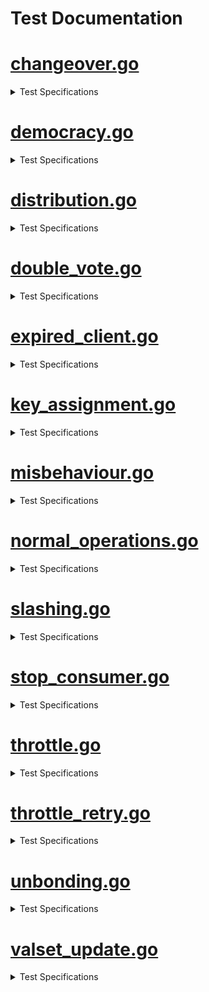 # Test Documentation

# [changeover.go](../../tests/integration/changeover.go) 
<details><summary> Test Specifications </summary>

| Function | Short Description |
|----------|-------------------|
 [TestRecycleTransferChannel](../../tests/integration/changeover.go#L18) | TestRecycleTransferChannel tests that an existing transfer channel can be reused when transitioning from a standalone to a consumer chain.<details><summary>Details</summary>The test case:<br>* sets up a provider chain and a standalone chain<br>* creates a connection between the two chains<br>* creates a transfer channel between the two chains<br>* transitions the standalone chain to a consumer chain<br>* confirms that no extra transfer channel is created, thus only one transfer channel and one CCV channel exist.<br>testing</details> |
</details>

# [democracy.go](../../tests/integration/democracy.go) 
<details><summary> Test Specifications </summary>

| Function | Short Description |
|----------|-------------------|
 [TestDemocracyRewardsDistribution](../../tests/integration/democracy.go#L78) | TestDemocracyRewardsDistribution checks that rewards to democracy representatives, community pool, and provider redistribution account are done correctly.<details><summary>Details</summary>* Set up a democracy consumer chain.<br>* Create a new block.<br>* Check that rewards to democracy representatives, community pool, and provider redistribution account are distributed in the right proportions.</details> |
 [TestDemocracyGovernanceWhitelisting](../../tests/integration/democracy.go#L194) | TestDemocracyGovernanceWhitelisting checks that only whitelisted governance proposals can be executed on democracy consumer chains.<details><summary>Details</summary>For context, see the whitelist for proposals in app/consumer-democracy/proposals_whitelisting.go.<br>* Set up a democracy consumer chain.<br>* Submit a proposal containing changes to the auth and mint module parameters.<br>* Check that the proposal is not executed, since the change to the auth module is not whitelisted.<br>* Submit a proposal containing changes *only* to the mint module parameters.<br>* Check that the proposal is executed, since the change to the mint module is whitelisted.<br>* Submit a proposal containing changes *only* to the auth module parameters.<br>* Check that again, the proposal is not executed, since the change to the auth module is not whitelisted.</details> |
 [TestDemocracyMsgUpdateParams](../../tests/integration/democracy.go#L294) | TestDemocracyMsgUpdateParams checks that the consumer parameters can be updated through a governance proposal.<details><summary>Details</summary>* Set up a democracy consumer chain.<br>* Submit a proposal containing changes to the consumer module parameters.<br>* Check that the proposal is executed, and the parameters are updated.</details> |
</details>

# [distribution.go](../../tests/integration/distribution.go) 
<details><summary> Test Specifications </summary>

| Function | Short Description |
|----------|-------------------|
 [TestRewardsDistribution](../../tests/integration/distribution.go#L32) | TestRewardsDistribution tests the distribution of rewards from the consumer chain to the provider chain.<details><summary>Details</summary>* Set up a provider and consumer chain and completes the channel initialization.<br>* Send tokens into the FeeCollector on the consumer chain,<br>and check that these tokens distributed correctly across the provider and consumer chain.<br>* Check that the tokens are distributed purely on the consumer chain,<br>then advance the block height to make the consumer chain send a packet with rewards to the provider chain.<br>* Don't whitelist the consumer denom, so that the tokens stay in the ConsumerRewardsPool on the provider chain.</details> |
 [TestSendRewardsRetries](../../tests/integration/distribution.go#L202) | TestSendRewardsRetries tests that failed reward transmissions are retried every BlocksPerDistributionTransmission blocks<details><summary>Details</summary>* Set up a provider and consumer chain and complete the channel initialization.<br>* Fill the fee pool on the consumer chain, then corrupt the transmission channel<br>and try to send rewards to the provider chain, which should fail.<br>* Advance the block height to trigger a retry of the reward transmission, and confirm that this time, the transmission is successful.</details> |
 [TestEndBlockRD](../../tests/integration/distribution.go#L284) | TestEndBlockRD tests that the last transmission block height is correctly updated after the expected number of block have passed.<details><summary>Details</summary>* Set up CCV and transmission channels between the provider and consumer chains.<br>* Fill the fee pool on the consumer chain, prepare the system for reward<br>distribution, and optionally corrupt the transmission channel to simulate failure scenarios.<br>* After advancing the block height, verify whether the LBTH is updated correctly<br>and if the escrow balance changes as expected.<br>* Check that the IBC transfer states are discarded if the reward distribution<br>to the provider has failed.<br><br>Note: this method is effectively a unit test for EndBLockRD(), but is written as an integration test to avoid excessive mocking.</details> |
 [TestSendRewardsToProvider](../../tests/integration/distribution.go#L407) | TestSendRewardsToProvider is effectively a unit test for SendRewardsToProvider(), but is written as an integration test to avoid excessive mocking.<details><summary>Details</summary>* Set up CCV and transmission channels between the provider and consumer chains.<br>* Verify the SendRewardsToProvider() function under various scenarios and checks if the<br>function handles each scenario correctly by ensuring the expected number of token transfers.</details> |
 [TestIBCTransferMiddleware](../../tests/integration/distribution.go#L554) | TestIBCTransferMiddleware tests the logic of the IBC transfer OnRecvPacket callback.<details><summary>Details</summary>* Set up IBC and transfer channels.<br>* Simulate various scenarios of token transfers from the provider chain to<br>the consumer chain, and evaluate how the middleware processes these transfers.<br>* Ensure that token transfers are handled correctly and rewards are allocated as expected.</details> |
 [TestAllocateTokens](../../tests/integration/distribution.go#L744) | TestAllocateTokens is a happy-path test of the consumer rewards pool allocation to opted-in validators and the community pool.<details><summary>Details</summary>* Set up a provider chain and multiple consumer chains, and initialize the channels between them.<br>* Fund the consumer rewards pools on the provider chain and allocate rewards to the consumer chains.<br>* Begin a new block to cause rewards to be distributed to the validators and the community pool,<br>and check that the rewards are allocated as expected.</details> |
 [TestAllocateTokensToConsumerValidators](../../tests/integration/distribution.go#L884) | TestAllocateTokensToConsumerValidators tests the allocation of tokens to consumer validators.<details><summary>Details</summary>* The test exclusively uses the provider chain.<br>* Set up a current set of consumer validators, then call the AllocateTokensToConsumerValidators<br>function to allocate a number of tokens to the validators.<br>* Check that the expected number of tokens were allocated to the validators.<br>* The test covers the following scenarios:<br>  - The tokens to be allocated are empty<br>  - The consumer validator set is empty<br>  - The tokens are allocated to a single validator<br>  - The tokens are allocated to multiple validators</details> |
 [TestAllocateTokensToConsumerValidatorsWithDifferentValidatorHeights](../../tests/integration/distribution.go#L1029) | TestAllocateTokensToConsumerValidatorsWithDifferentValidatorHeights tests AllocateTokensToConsumerValidators test with consumer validators that have different heights.<details><summary>Details</summary>* Set up a context where the consumer validators have different join heights and verify that rewards are<br>correctly allocated only to validators who have been active long enough.<br>* Ensure that rewards are evenly distributed among eligible validators, that validators<br>can withdraw their rewards correctly, and that no rewards are allocated to validators<br>who do not meet the required join height criteria.<br>* Confirm that validators that have been consumer validators for some time receive rewards,<br>while validators that recently became consumer validators do not receive rewards.</details> |
 [TestMultiConsumerRewardsDistribution](../../tests/integration/distribution.go#L1149) | TestMultiConsumerRewardsDistribution tests the rewards distribution of multiple consumers chains.<details><summary>Details</summary>* Set up multiple consumer and transfer channels and verify the distribution of rewards from<br>various consumer chains to the provider's reward pool.<br>* Ensure that the consumer reward pools are correctly populated<br>and that rewards are properly transferred to the provider.<br>* Checks that the provider's reward pool balance reflects the accumulated<br>rewards from all consumer chains after processing IBC transfer packets and relaying<br>committed packets.</details> |
</details>

# [double_vote.go](../../tests/integration/double_vote.go) 
<details><summary> Test Specifications </summary>

| Function | Short Description |
|----------|-------------------|
 [TestHandleConsumerDoubleVoting](../../tests/integration/double_vote.go#L23) | TestHandleConsumerDoubleVoting tests the handling of double voting evidence from the consumer chain.<details><summary>Details</summary>* Set up a CCV channel.<br>* Create various double voting scenarios and submit those to the provider chain.<br>* Check if the provider chain correctly processes the evidence, jail and tombstone validators as needed, and apply the<br>correct slashing penalties.<br>* Verify that invalid evidence is properly rejected and does not result in incorrect penalties.</details> |
 [TestHandleConsumerDoubleVotingSlashesUndelegationsAndRelegations](../../tests/integration/double_vote.go#L283) | TestHandleConsumerDoubleVotingSlashesUndelegationsAndRelegations tests the handling of double voting evidence from the consumer chain and checks if slashing, undelegations, and redelegations are correctly processed.<details><summary>Details</summary>* Set up a CCV channel.<br>* Create various double voting scenarios and submit those to the provider chain.<br>* Verify that the evidence is processed correctly.<br>* Ensure that the provider chain slashes the validator appropriately, and that it handles undelegations and redelegations accurately.<br>* Confirm that the validator’s staking status reflects these actions.<br>* Check if the slashing penalties are applied correctly and update the validator’s balance and delegations as expected.</details> |
</details>

# [expired_client.go](../../tests/integration/expired_client.go) 
<details><summary> Test Specifications </summary>

| Function | Short Description |
|----------|-------------------|
 [TestVSCPacketSendExpiredClient](../../tests/integration/expired_client.go#L29) | TestVSCPacketSendExpiredClient tests queueing of VSCPackets when the consumer client is expired.<details><summary>Details</summary>* Set up a CCV channel and expire the client on consumer chain.<br>* Bond tokens to provider, send CCV packet to consumer and check pending packets.<br>* While the consumer client is expired (or inactive for some reason) all packets will be queued.<br>* The packet sending and checks are then repeated.<br>* More tokens are bonded on provider to change validator powers.<br>* Upgrade expired client to the consumer and all packets are cleared once the consumer client is established.</details> |
 [TestConsumerPacketSendExpiredClient](../../tests/integration/expired_client.go#L99) | TestConsumerPacketSendExpiredClient tests the consumer sending packets when the provider client is expired.<details><summary>Details</summary>* Set up a CCV channel and bond tokens on provider.<br>* Send CCV packet to consumer and rebond tokens on provider.<br>* Check for pending VSC packets and relay all VSC packets to consumer.<br>* The provider client is then expired.<br>* Confirm that while the provider client is expired all packets will be queued and then cleared<br>once the provider client is upgraded.</details> |
</details>

# [key_assignment.go](../../tests/integration/key_assignment.go) 
<details><summary> Test Specifications </summary>

| Function | Short Description |
|----------|-------------------|
 [TestKeyAssignment](../../tests/integration/key_assignment.go#L34) | TestKeyAssignment tests key assignments relayed from the provider chain to the consumer chain at different times in the protocol lifecycle.<details><summary>Details</summary>Each test scenario sets up a provider chain and then assigns a key for a validator.<br>However, the assignment comes at different times in the protocol lifecycle.<br>The test covers the following scenarios:<br>* successfully assign the key before the CCV channel initialization is complete, then check that a VSCPacket is indeed queued<br>* successfully assign the key after the CCV channel initialization is complete<br>* successfully assign the key during an same epoch where the validator power changes<br>* get an error when assigning the same key twice in the same block by different validators<br>* get an error when assigning the same key twice in the same block by the same validator<br>* successfully assign two different keys in the same block by one validator<br>* get an error when assigning the same key twice in different blocks by different validators<br>* get an error when assigning the same key twice in different blocks by the same validator<br>For each scenario where the key assignment does not produce an error,<br>the test also checks that VSCPackets are relayed to the consumer chain and that the clients on<br>the provider and consumer chain can be updated.</details> |
</details>

# [misbehaviour.go](../../tests/integration/misbehaviour.go) 
<details><summary> Test Specifications </summary>

| Function | Short Description |
|----------|-------------------|
 [TestHandleConsumerMisbehaviour](../../tests/integration/misbehaviour.go#L25) | TestHandleConsumerMisbehaviour tests the handling of consumer misbehavior.<details><summary>Details</summary>* Set up a CCV channel and send an empty VSC packet to ensure that the consumer client revision height is greater than 0.<br>* Construct a Misbehaviour object with two conflicting headers and process the equivocation evidence.<br>* Verify that the provider chain correctly processes this misbehavior.<br>* Ensure that all involved validators are jailed, tombstoned, and slashed according to the expected outcomes.<br>* Assert that their tokens are adjusted based on the slashing fraction.</details> |
 [TestGetByzantineValidators](../../tests/integration/misbehaviour.go#L101) | TestGetByzantineValidators checks the GetByzantineValidators function on various instances of misbehaviour.<details><summary>Details</summary>* Set up a provider and consumer chain.<br>* Create a header with a subset of the validators on the consumer chain, then create a second header (in a variety of different ways),<br>and check which validators are considered Byzantine by calling the GetByzantineValidators function.<br>* The test scenarios are:<br>- when one of the headers is empty, the function should return an error<br>- when one of the headers has a corrupted validator set (e.g. by a validator having a different public key), the function should return an error<br>- when the signatures in one of the headers are corrupted, the function should return an error<br>- when the attack is an amnesia attack (i.e. the headers have different block IDs), no validator is considered byzantine<br>- for non-amnesia misbehaviour, all validators that signed both headers are considered byzantine</details> |
 [TestCheckMisbehaviour](../../tests/integration/misbehaviour.go#L399) | TestCheckMisbehaviour tests that the CheckMisbehaviour function correctly checks for misbehaviour.<details><summary>Details</summary>* Set up a provider and consumer chain.<br>* Create a valid client header and then create a misbehaviour by creating a second header in a variety of different ways.<br>* Check that the CheckMisbehaviour function correctly checks for misbehaviour by verifying that<br>it returns an error when the misbehaviour is invalid and no error when the misbehaviour is valid.<br>* The test scenarios are:<br>  - both headers are identical (returns an error)<br>  - the misbehaviour is not for the consumer chain (returns an error)<br>  - passing an invalid client id (returns an error)<br>  - passing a misbehaviour with different header height (returns an error)<br>  - passing a misbehaviour older than the min equivocation evidence height (returns an error)<br>  - one header of the misbehaviour has insufficient voting power (returns an error)<br>  - passing a valid misbehaviour (no error)<br><br>* Test does not test actually submitting the misbehaviour to the chain or freezing the client.</details> |
</details>

# [normal_operations.go](../../tests/integration/normal_operations.go) 
<details><summary> Test Specifications </summary>

| Function | Short Description |
|----------|-------------------|
 [TestHistoricalInfo](../../tests/integration/normal_operations.go#L19) | TestHistoricalInfo tests the tracking of historical information in the context of new blocks being committed.<details><summary>Details</summary>* Save the initial number of CC validators and current block height.<br>* Add a new validator and then advance the blockchain by one block, triggering the tracking of historical information.<br>* Create 2 validators and then call TrackHistoricalInfo with header block height.<br>* Verify that historical information is pruned correctly and that the validator set is updated as expected.<br>* Check if the historical information is correctly handled and pruned based on the block height.</details> |
</details>

# [slashing.go](../../tests/integration/slashing.go) 
<details><summary> Test Specifications </summary>

| Function | Short Description |
|----------|-------------------|
 [TestRelayAndApplyDowntimePacket](../../tests/integration/slashing.go#L51) | TestRelayAndApplyDowntimePacket tests that downtime slash packets can be properly relayed from consumer to provider, handled by provider, with a VSC and jailing eventually effective on consumer and provider.<details><summary>Details</summary>* Set up CCV channels and retrieve consumer validators.<br>* Select a validator and create its consensus address.<br>* Retrieve the provider consensus address that corresponds to the consumer consensus address of the validator.<br>* The validator's current state is also retrieved, including its token balance,<br>* Set validator's signing information is to ensure it will be jailed for downtime.<br>* Create the slashing packet and send it from the consumer chain to the provider chain with a specified timeout.<br>* Receive the packet and verify that the validator was removed from the provider validator set.<br>* Relay VSC packets from the provider chain to each consumer chain and verify that the consumer chains correctly process these packets.<br>* Check the validator's balance and status on the provider chain to ensure it was jailed correctly but not slashed,<br>and its unjailing time is updated.<br>* Reset the outstanding downtime flag on the consumer chain, and ensure that the consumer<br>chain acknowledges receipt of the packet from the provider chain.<br><br>Note: This method does not test the actual slash packet sending logic for downtime<br>and double-signing, see TestValidatorDowntime and TestValidatorDoubleSigning for<br>those types of tests.</details> |
 [TestSlashPacketAcknowledgement](../../tests/integration/slashing.go#L186) | TestSlashPacketAcknowledgement tests the handling of a slash packet acknowledgement.<details><summary>Details</summary>* Set up a provider and consumer chain, with channel initialization between them performed.<br>* Send a slash packet with randomized fields from the consumer to the provider.<br>* The provider processes the packet</details> |
 [TestHandleSlashPacketDowntime](../../tests/integration/slashing.go#L237) | TestHandleSlashPacketDowntime tests the handling of a downtime related slash packet, with integration tests.<details><summary>Details</summary>* Retrieve a validator from provider chain's validators and checks if it's bonded.<br>* Set tThe signing information for the validator.<br>* The provider processes the downtime slashing packet from the consumer.<br>* Check that the validator has been jailed as a result of the downtime slashing packet being processed.<br>* Verify that the validator’s signing information is updated and that the jailing duration is set correctly.<br><br>Note that only downtime slash packets are processed by HandleSlashPacket.</details> |
 [TestOnRecvSlashPacketErrors](../../tests/integration/slashing.go#L283) | TestOnRecvSlashPacketErrors tests errors for the OnRecvSlashPacket method in an integration testing setting.<details><summary>Details</summary>* Set up all CCV channels and expect panic if the channel is not established via dest channel of packet.<br>* After the correct channelID is added to the packet, a panic shouldn't occur anymore.<br>* Create an instance of SlashPacketData and then verify correct processing and error handling<br>for slashing packets received by the provider chain.</details> |
 [TestValidatorDowntime](../../tests/integration/slashing.go#L401) | TestValidatorDowntime tests if a slash packet is sent and if the outstanding slashing flag is switched when a validator has downtime on the slashing module.<details><summary>Details</summary>* Set up all CCV channel and send an empty VSC packet, then retrieve the address of a validator.<br>* Validator signs blocks for the duration of the signedBlocksWindow and a slash packet is constructed to be sent and committed.<br>* Simulate the validator missing blocks and then verify that the validator is jailed and the jailed time is correctly updated.<br>* Ensure that the missed block counters are reset.<br>* Check that there is a pending slash packet in the queue, and then send the pending packets.<br>* Check if slash record is created and verify that the consumer queue still contains the packet since no<br>acknowledgment has been received from the provider.<br>* Verify that the slash packet was sent and check that the outstanding slashing flag prevents the jailed validator to keep missing block.</details> |
 [TestValidatorDoubleSigning](../../tests/integration/slashing.go#L521) | TestValidatorDoubleSigning tests if a slash packet is sent when a double-signing evidence is handled by the evidence module.<details><summary>Details</summary>* Set up all CCV channel and send an empty VSC packet.<br>* Create a validator public key and address.<br>* Set the infraction parameters and create evidence of double signing.<br>* Add validator signing-info are also to the store and construct the slash packet.<br>* Simulate double signing and sends the slash packet.<br>* Verify the handling of slash packet, and check if slash record was created and if it's waiting for reply.<br>* Confirm that the queue is not cleared and the slash packet is sent.</details> |
 [TestQueueAndSendSlashPacket](../../tests/integration/slashing.go#L615) | TestQueueAndSendSlashPacket tests the integration of QueueSlashPacket with SendPackets. In normal operation slash packets are queued in BeginBlock and sent in EndBlock.<details><summary>Details</summary>* Set up all CCV channels and then queue slash packets for both downtime and double-signing infractions.<br>* Check that the correct number of slash requests are stored in the queue, including duplicates for downtime infractions.<br>* Prepare the CCV channel for sending actual slash packets.<br>* Send the slash packets and check that the outstanding downtime flags are correctly set for validators that were slashed<br>for downtime infractions.<br>* Ensure that the pending data packets queue is empty.</details> |
 [TestCISBeforeCCVEstablished](../../tests/integration/slashing.go#L700) | TestCISBeforeCCVEstablished tests that the consumer chain doesn't panic or have any undesired behavior when a slash packet is queued before the CCV channel is established. Then once the CCV channel is established, the slash packet should be sent soon after.<details><summary>Details</summary>* Check that no pending packets exist and that there's no slash record found.<br>* Triggers a slashing event which queues a slash packet.<br>* The slash packet should be queued but not sent, and it should stay like that until the CCV channel is established and the packet is sent.<br>*Verify that a slashing record now exists, indicating that the slashing packet has been successfully sent.</details> |
</details>

# [stop_consumer.go](../../tests/integration/stop_consumer.go) 
<details><summary> Test Specifications </summary>

| Function | Short Description |
|----------|-------------------|
 [TestStopConsumerChain](../../tests/integration/stop_consumer.go#L26) | TestStopConsumerChain tests the functionality of stopping a consumer chain at a higher level than unit tests.<details><summary>Details</summary>* Retrieve a validator from the provider chain's validators and then the delegator address.<br>* Set up test operations, populating the provider chain states using the following operations:<br>  - Setup CCV channels; establishes the CCV channel and sets channelToChain, chainToChannel, and initHeight mapping for the consumer chain ID.<br>  - Delegate the total bond amount to the chosen validator.<br>  - Undelegate the shares in four consecutive blocks evenly; create UnbondingOp and UnbondingOpIndex entries for the consumer chain ID.<br>  - Set SlashAck state for the consumer chain ID.<br><br>* After, the setup operations are executed, and the consumer chain is stopped.<br>* Check that the state associated with the consumer chain is properly cleaned up after it is stopped.</details> |
 [TestStopConsumerOnChannelClosed](../../tests/integration/stop_consumer.go#L117) | TestStopConsumerOnChannelClosed tests stopping a consumer chain correctly.<details><summary>Details</summary>* Set up CCV channel and transfer channel, and send empty VSC packet.<br>* Stop the consumer chain and verify that the provider chain's channel end is closed.<br><br>TODO Simon: implement OnChanCloseConfirm in IBC-GO testing to close the consumer chain's channel end</details> |
</details>

# [throttle.go](../../tests/integration/throttle.go) 
<details><summary> Test Specifications </summary>

| Function | Short Description |
|----------|-------------------|
 [TestBasicSlashPacketThrottling](../../tests/integration/throttle.go#L35) | TestBasicSlashPacketThrottling tests slash packet throttling with a single consumer, two slash packets, and no VSC matured packets. The most basic scenario.<details><summary>Details</summary>* Set up various test cases, all CCV channels and validator powers.<br>* Retrieve the initial value of the slash meter, and the test verify it has the expected value.<br>* All validators are retrieved as well, and it's ensured that none of them are jailed from the start.<br>* Create a slash packet for the first validator and send it from the consumer to the provider.<br>* Asserts that validator 0 is jailed, has no power, and that the slash meter and allowance have the expected values.<br>* Then, create a second slash packet for a different validator, and check if the second validator is<br>not jailed after sending the second slash packet.<br>* Replenishes the slash meter until it is positive.<br>* Assert that validator 2 is jailed once the slash packet is retried and that it has no more voting power.</details> |
 [TestMultiConsumerSlashPacketThrottling](../../tests/integration/throttle.go#L219) | TestMultiConsumerSlashPacketThrottling tests slash packet throttling in the context of multiple consumers sending slash packets to the provider, with VSC matured packets sprinkled around.<details><summary>Details</summary>* Set up all CCV channels and validator powers.<br>* Choose three consumer bundles from the available bundles.<br>* Send the slash packets from each of the chosen consumer bundles to the provider chain. They will each slash a different validator.<br>* Confirm that the slash packet for the first consumer was handled first, and afterward, the slash packets for the second and<br>third consumers were bounced.<br>* Check the total power of validators in the provider chain to ensure it reflects the expected state after the first validator has been jailed.<br>* Replenish the slash meter and handle one of the two queued slash packet entries when both are retried.<br>* Verify again that the total power is updated.<br>* Replenish the slash meter one more time, and handle the final slash packet.<br>* Confirm that all validators are jailed.</details> |
 [TestPacketSpam](../../tests/integration/throttle.go#L348) | TestPacketSpam confirms that the provider can handle a large number of incoming slash packets in a single block.<details><summary>Details</summary>* Set up all CCV channels and validator powers.<br>* Set the parameters related to the handling of slash packets.<br>* Prepare the slash packets for the first three validators, and create 500 slash packets, alternating between<br>downtime and double-sign infractions.<br>* Simulate the reception of the 500 packets by the provider chain within the same block.<br>* Verify that the first three validators have been jailed as expected. This confirms that the<br>system correctly processed the slash packets and applied the penalties.</details> |
 [TestDoubleSignDoesNotAffectThrottling](../../tests/integration/throttle.go#L420) | TestDoubleSignDoesNotAffectThrottling tests that a large number of double sign slash packets do not affect the throttling mechanism.<details><summary>Details</summary>* Set up a scenario where 3 validators are slashed for double signing, and the 4th is not.<br>* Send 500 double sign slash packets from a consumer to the provider in a single block.<br>* Confirm that the slash meter is not affected by this, and that no validators are jailed.</details> |
 [TestSlashingSmallValidators](../../tests/integration/throttle.go#L508) | TestSlashingSmallValidators tests that multiple slash packets from validators with small power can be handled by the provider chain in a non-throttled manner.<details><summary>Details</summary>* Set up all CCV channels and delegate tokens to four validators, giving the first validator a larger amount of power.<br>* Initialize the slash meter, and verify that none of the validators are jailed before the slash packets are processed.<br>* Set up default signing information for the three smaller validators to prepare them for being jailed.<br>* The slash packets for the small validators are then constructed and sent.<br>* Verify validator powers after processing the slash packets.<br>* Confirm that the large validator remains unaffected and that the three smaller ones have been penalized and jailed.</details> |
 [TestSlashMeterAllowanceChanges](../../tests/integration/throttle.go#L587) | TestSlashMeterAllowanceChanges tests scenarios where the slash meter allowance is expected to change.<details><summary>Details</summary>* Set up all CCV channels, verify the initial slash meter allowance, and update the power of validators.<br>* Confirm that the value of the slash meter allowance is adjusted correctly after updating the validators' powers.<br>* Change the replenish fraction and assert the new expected allowance.<br><br>TODO: This should be a unit test, or replaced by TestTotalVotingPowerChanges.</details> |
 [TestSlashAllValidators](../../tests/integration/throttle.go#L619) | TestSlashAllValidators is similar to TestSlashSameValidator, but 100% of validators' power is jailed in a single block.<details><summary>Details</summary>* Set up all CCV channels and validator powers.<br>* Set the slash meter parameters.<br>* Create one slash packet for each validator, and then an additional five more for each validator<br>in order to test the system's ability to handle multiple slashing events in a single block.<br>* Receive and process each slashing packet in the provider chain and check that all validators are jailed as expected.<br><br>Note: This edge case should not occur in practice, but it is useful to validate that<br>the slash meter can allow any number of slash packets to be handled in a single block when<br>its allowance is set to "1.0".</details> |
</details>

# [throttle_retry.go](../../tests/integration/throttle_retry.go) 
<details><summary> Test Specifications </summary>

| Function | Short Description |
|----------|-------------------|
 [TestSlashRetries](../../tests/integration/throttle_retry.go#L27) | TestSlashRetries tests the throttling v2 retry logic at an integration level.<details><summary>Details</summary>* Set up the CCV channels and the provider.<br>* Retrieve the validators and ensure that none are initially jailed.<br>* Select two validators and set up their signing information.<br>* Set up the consumer, and then construct and queue a slashing packet for the first validator.<br>* Verify that the packet is sent.<br>* Receive the packet on the provider side and handle it.<br>* Confirm that the first validator has been jailed and check the provider's slash meter to ensure it reflects the correct state.<br>* Acknowledge the packet on the consumer chain, and verify that the slash record has been deleted and no pending packets remain.<br>* Confirm that packet sending is now permitted.<br>* Queue a second slashing packet for the second validator and verify its pending status.<br>* Handle the second packet, check that the second validator is jailed, and confirm<br>the final state of the slash record and pending packets on the consumer chain.</details> |
</details>

# [unbonding.go](../../tests/integration/unbonding.go) 
<details><summary> Test Specifications </summary>

| Function | Short Description |
|----------|-------------------|
 [TestUndelegationCompletion](../../tests/integration/unbonding.go#L16) | TestUndelegationCompletion tests that undelegations complete after the unbonding period elapses on the provider, regardless of the consumer's state<details><summary>Details</summary>* Set up CCV channel.<br>* Perform initial delegation of tokens followed by a partial undelegation (1/4 of the tokens).<br>* Verify that the staking unbonding operation is created as expected.<br>* Increment provider block height.<br>* Check that the unbonding operation has been completed.<br>* Verify that the token balances are correctly updated and the expected amount of tokens has been returned to the account.</details> |
</details>

# [valset_update.go](../../tests/integration/valset_update.go) 
<details><summary> Test Specifications </summary>

| Function | Short Description |
|----------|-------------------|
 [TestPacketRoundtrip](../../tests/integration/valset_update.go#L23) | TestPacketRoundtrip tests a CCV packet roundtrip when tokens are bonded on the provider.<details><summary>Details</summary>* Set up CCV and transfer channels.<br>* Bond some tokens on the provider side in order to change validator power.<br>* Relay a packet from the provider chain to the consumer chain.<br>* Relays a matured packet from the consumer chain back to the provider chain.</details> |
 [TestQueueAndSendVSCMaturedPackets](../../tests/integration/valset_update.go#L59) | TestQueueAndSendVSCMaturedPackets tests the behavior of EndBlock QueueVSCMaturedPackets call and its integration with SendPackets call.<details><summary>Details</summary>* Set up CCV channel.<br>* Create and simulate the sending of three VSC packets from the provider chain to the consumer chain at different times.<br>* Send the first packet and validate its processing.<br>* Simulate the passage of one hour.<br>* Send the second packet and validate its processing.<br>* Simulate the passage of 24 more hours.<br>* Send the third packet and validate its processing.<br>* Retrieve all packet maturity times from the consumer, and use this to check the maturity status of the packets sent earlier.<br>* Advance the time so that the first two packets reach their unbonding period, while the third packet does not.<br>* Ensure first two packets are unbonded, their maturity times are deleted, and that VSCMatured packets are queued.<br>* The third packet is still in the store and has not yet been processed for unbonding.<br>* Checks that the packet commitments for the processed packets are correctly reflected in the consumer chain's state.</details> |
</details>


